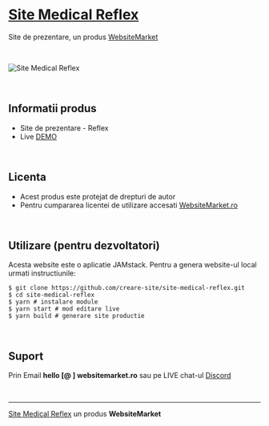 # [Site Medical Reflex](https://site-medical-reflex.websitemarket.ro/)

Site de prezentare, un produs [WebsiteMarket](https://websitemarket.ro)

<br />

![Site Medical Reflex](https://raw.githubusercontent.com/creare-site/static/master/produse/site-medical-reflex-intro.gif)

<br />

## Informatii produs

- Site de prezentare - Reflex
- Live [DEMO](https://site-medical-reflex.websitemarket.ro)
 
<br />

## Licenta

- Acest produs este protejat de drepturi de autor
- Pentru cumpararea licentei de utilizare accesati [WebsiteMarket.ro](https://websitemarket.ro) 

<br />

## Utilizare (pentru dezvoltatori)

Acesta website este o aplicatie JAMstack. Pentru a genera website-ul local urmati instructiunile:

```
$ git clone https://github.com/creare-site/site-medical-reflex.git
$ cd site-medical-reflex
$ yarn # instalare module
$ yarn start # mod editare live
$ yarn build # generare site productie
```

<br />

## Suport

Prin Email **hello [@ ] websitemarket.ro** sau pe LIVE chat-ul [Discord](https://discord.gg/MFRQmAk)

<br />

---
[Site Medical Reflex](https://site-medical-reflex.websitemarket.ro/) un produs **WebsiteMarket**
